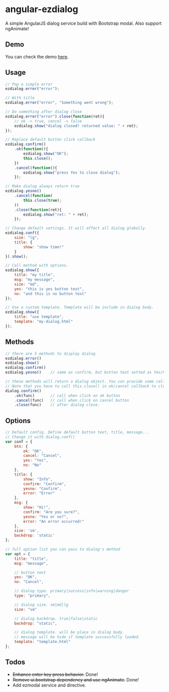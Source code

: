 angular-ezdialog
================
A simple AngularJS dialog service build with Bootstrap modal. Also support ngAnimate!

Demo
----
You can check the demo [here][1].

[1]: https://rawgit.com/eight04/angular-ezdialog/master/example/example.html

Usage
-----
```JavaScript
// Pop a simple error
ezdialog.error("error");

// With title
ezdialog.error("error", "Something went wrong");

// Do something after dialog close
ezdialog.error("error").close(function(ret){
    // ok -> true, cencel -> false
    ezdialog.show("dialog closed! returned value: " + ret);
});

// Replace default button click callback
ezdialog.confirm()
    .ok(function(){
        ezdialog.show("OK");
        this.close();
    })
    .cancel(function(){
        ezdialog.show("press Yes to close dialog");
    });

// Make dialog always return true
ezdialog.yesno()
    .cancel(function(
        this.close(true);
    ))
    .close(function(ret){
        ezdialog.show("ret: " + ret);
    });

// Change default settings. It will affect all dialog globally.
ezdialog.conf({
    size: "lg",
    title: {
        show: "show time!"
    }
}).show();

// Call method with options.
ezdialog.show({
    title: "my title",
    msg: "my message",
    size: "md",
    yes: "this is yes button text",
    no: "and this is no button text"
});

// Use a custom template. Template will be include in dialog body.
ezdialog.show({
	title: "use template",
	template: "my-dialog.html"
});
```

Methods
-------
```JavaScript
// there are 5 methods to display dialog
ezdialog.error()
ezdialog.show()
ezdialog.confirm()
ezdialog.yesno()	// same as confirm, but button text setted as Yes/No instead of OK/Cancel.

// these methods will return a dialog object. You can provide some callbacks.
// Note that you have to call this.close() in ok/cancel callback to close dialog.
dialog.confirm()
	.ok(func)		// call when click on ok button
	.cancel(func)	// call when click on cancel button
	.close(func)	// after dialog close.
```

Options
-------
```JavaScript
// Default config. Define default button text, title, message...
// Change it with dialog.conf()
var conf = {
	btn: {
		ok: "OK",
		cancel: "Cancel",
		yes: "Yes",
		no: "No"
	},
	title: {
		show: "Info",
		confirm: "Confirm",
		yesno: "Confirm",
		error: "Error"
	},
	msg: {
		show: "Hi!",
		confirm: "Are you sure?",
		yesno: "Yes or no?",
		error: "An error occurred!"
	},
	size: 'sm',
	backdrop: 'static'
};

// full option list you can pass to dialog's method
var opt = {
	title: "title",
	msg: "message",

	// button text
	yes: "OK",
	no: "Cancel",

	// dialog type. primary|success|info|warning|danger
	type: "primary",

	// dialog size. sm|md|lg
	size: "sm"

	// dialog backdrop. true|false|static
	backdrop: "static",

	// dialog template. will be place in dialog body.
	// message will be hide if template successfully loaded.
	template: "template.html"
};
```

Todos
-----
* <del>Enhance enter key press behavior.</del> Done!
* <del>Remove ui.bootstrap dependency and use ngAnimate.</del> Done!
* Add ezmodal service and directive.

